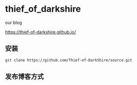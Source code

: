 # thief_of_darkshire
our blog

https://thief-of-darkshire.github.io/

## 安装
```bash
git clone https://github.com/Thief-of-DarkShire/source.git
```

## 发布博客方式